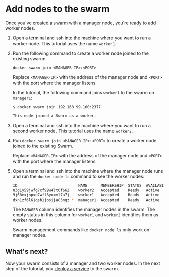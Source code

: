 <!--[metadata]>
+++
title = "Add nodes to the swarm"
description = "Add nodes to the swarm"
keywords = ["tutorial, cluster management, swarm"]
advisory = "rc"
[menu.main]
identifier="add-nodes"
parent="swarm-tutorial"
weight=13
+++
<![end-metadata]-->

# Add nodes to the swarm

Once you've [created a swarm](create-swarm.md) with a manager node, you're ready
to add worker nodes.

1. Open a terminal and ssh into the machine where you want to run a worker node.
This tutorial uses the name `worker1`.

2. Run the following command to create a worker node joined to
the existing swarm:

    ```
    docker swarm join <MANAGER-IP>:<PORT>
    ```

    Replace `<MANAGER-IP>` with the address of the manager node and `<PORT>`
    with the port where the manager listens.

    In the tutorial, the following command joins `worker1` to the swarm on `manager1`:

    ```
    $ docker swarm join 192.168.99.100:2377

    This node joined a Swarm as a worker.
    ```

3. Open a terminal and ssh into the machine where you want to run a second
worker node. This tutorial uses the name `worker2`.

4. Run `docker swarm join <MANAGER-IP>:<PORT>` to create a worker node joined to
the existing Swarm.

    Replace `<MANAGER-IP>` with the address of the manager node and `<PORT>`
    with the port where the manager listens.

5. Open a terminal and ssh into the machine where the manager node runs and run
the `docker node ls` command to see the worker nodes:

    ```bash
    ID                           NAME      MEMBERSHIP  STATUS  AVAILABILITY  MANAGER STATUS  LEADER
    03g1y59jwfg7cf99w4lt0f662    worker2   Accepted    Ready   Active
    9j68exjopxe7wfl6yuxml7a7j    worker1   Accepted    Ready   Active
    dxn1zf6l61qsb1josjja83ngz *  manager1  Accepted    Ready   Active        Reachable       Yes
    ```

    The `MANAGER` column identifies the manager nodes in the swarm. The empty
    status in this column for `worker1` and `worker2` identifies them as worker nodes.

    Swarm management commands like `docker node ls` only work on manager nodes.


## What's next?

Now your swarm consists of a manager and two worker nodes. In the next step of
the tutorial, you [deploy a service](deploy-service.md) to the swarm.

<p style="margin-bottom:300px">&nbsp;</p>
